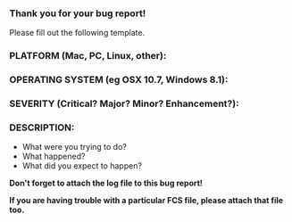 ### Thank you for your bug report!  

Please fill out the following template.

### PLATFORM (Mac, PC, Linux, other):

### OPERATING SYSTEM (eg OSX 10.7, Windows 8.1):

### SEVERITY (Critical? Major? Minor? Enhancement?):

### DESCRIPTION:
  - What were you trying to do?
  - What happened?
  - What did you expect to happen?
  
**Don't forget to attach the log file to this bug report!** 

**If you are having trouble with a particular FCS file, please attach that file too.**